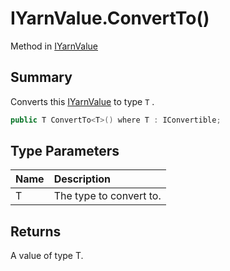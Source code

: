 # IYarnValue.ConvertTo()

Method in [IYarnValue](/docs/api/csharp/yarn.iyarnvalue.md)

## Summary


Converts this  [IYarnValue](yarn.iyarnvalue.md)  to type  `T` .


```csharp
public T ConvertTo<T>() where T : IConvertible;
```

## Type Parameters

|Name|Description|
|:---|:---|
|T|The type to convert to.|

## Returns

A value of type T.

